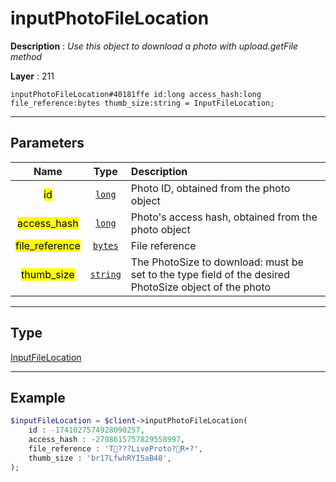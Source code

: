 # inputPhotoFileLocation

**Description** : *Use this object to download a photo with upload.getFile method*

**Layer** : 211

```tl
inputPhotoFileLocation#40181ffe id:long access_hash:long file_reference:bytes thumb_size:string = InputFileLocation;
```

---

## Parameters

| Name | Type | Description |
| :---: | :---: | :--- |
| <mark>id</mark> | [`long`](type/long) | Photo ID, obtained from the photo object |
| <mark>access_hash</mark> | [`long`](type/long) | Photo's access hash, obtained from the photo object |
| <mark>file_reference</mark> | [`bytes`](type/bytes) | File reference |
| <mark>thumb_size</mark> | [`string`](type/string) | The PhotoSize to download: must be set to the type field of the desired PhotoSize object of the photo |

---

## Type

[InputFileLocation](type/InputFileLocation)

---

## Example

```php
$inputFileLocation = $client->inputPhotoFileLocation(
	id : -1741027574928090257,
	access_hash : -2708615757829558997,
	file_reference : 'T???LiveProto?R+?',
	thumb_size : 'br17LfwhRYI5aB48',
);
```